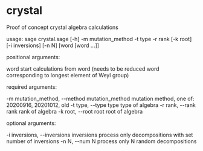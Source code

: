 # crystal
Proof of concept crystal algebra calculations



usage: sage crystal.sage [-h] -m mutation_method -t type -r rank [-k root] [-i inversions] [-n N] [word [word ...]]

positional arguments:

  word                  start calculations from word (needs to be reduced word corresponding to longest element of Weyl group)

required arguments:

  -m mutation_method, --method mutation_method
                        mutation method, one of: 20200916, 20201012, old
  -t type, --type type  type of algebra
  -r rank, --rank rank  rank of algebra
  -k root, --root root  root of algebra

optional arguments:

  -i inversions, --inversions inversions
                        process only decompositions with set number of inversions
  -n N, --num N         process only N random decompositions
